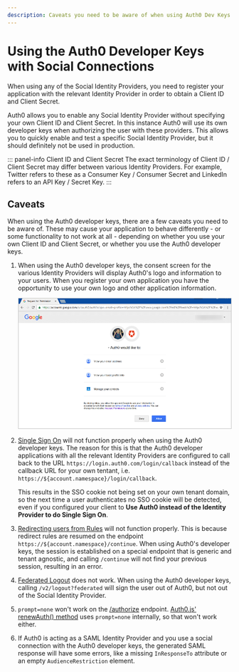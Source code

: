 ```yaml
---
description: Caveats you need to be aware of when using Auth0 Dev Keys for social providers.
---
```


# Using the Auth0 Developer Keys with Social Connections

When using any of the Social Identity Providers, you need to register your application with the relevant Identity Provider in order to obtain a Client ID and Client Secret.

Auth0 allows you to enable any Social Identity Provider without specifying your own Client ID and Client Secret. In this instance Auth0 will use its own developer keys when authorizing the user with these providers. This allows you to quickly enable and test a specific Social Identity Provider, but it should definitely not be used in production.

::: panel-info Client ID and Client Secret
The exact terminology of Client ID / Client Secret may differ between various Identity Providers. For example, Twitter refers to these as a Consumer Key / Consumer Secret and LinkedIn refers to an API Key / Secret Key.
:::

## Caveats

When using the Auth0 developer keys, there are a few caveats you need to be aware of. These may cause your application to behave differently - or some functionality to not work at all - depending on whether you use your own Client ID and Client Secret, or whether you use the Auth0 developer keys.

1. When using the Auth0 developer keys, the consent screen for the various Identity Providers will display Auth0's logo and information to your users. When you register your own application you have the opportunity to use your own logo and other application information.

    ![](/media/articles/connections/social/devkeys/consent-screen.png)

2. [Single Sign On](/sso) will not function properly when using the Auth0 developer keys. The reason for this is that the Auth0 developer applications with all the relevant Identity Providers are configured to call back to the URL `https://login.auth0.com/login/callback` instead of the callback URL for your own tentant, i.e.  `https://${account.namespace}/login/callback`.

    This results in the SSO cookie not being set on your own tenant domain, so the next time a user authenticates no SSO cookie will be detected, even if you configured your client to **Use Auth0 instead of the Identity Provider to do Single Sign On**.

3. [Redirecting users from Rules](/rules/redirect) will not function properly. This is because redirect rules are resumed on the endpoint `https://${account.namespace}/continue`. When using Auth0's developer keys, the session is established on a special endpoint that is generic and tenant agnostic, and calling `/continue` will not find your previous session, resulting in an error.

4. [Federated Logout](/logout#log-out-a-user) does not work. When using the Auth0 developer keys, calling `/v2/logout?federated` will sign the user out of Auth0, but not out of the Social Identity Provider.

5. `prompt=none` won't work on the [/authorize](/api/authentication/reference#social) endpoint. [Auth0.js' renewAuth() method](/libraries/auth0js#using-renewauth-to-acquire-new-tokens) uses `prompt=none` internally, so that won't work either.

6. If Auth0 is acting as a SAML Identity Provider and you use a social connection with the Auth0 developer keys, the generated SAML response will have some errors, like a missing `InResponseTo` attribute or an empty `AudienceRestriction` element.
